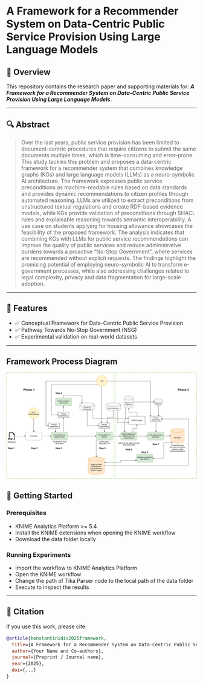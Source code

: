 # A Framework for a Recommender System on Data-Centric Public Service Provision Using Large Language Models

## 📖 Overview

This repository contains the research paper and supporting materials for:
***A Framework for a Recommender System on Data-Centric Public Service Provision Using Large Language Models***.


---

## 🔍 Abstract

> Over the last years, public service provision has been limited to document-centric procedures that require citizens to submit the same documents multiple times, which is time-consuming and error-prone. This study tackles this problem and proposes a data-centric framework for a recommender system that combines knowledge graphs (KGs) and large language models (LLMs) as a neuro-symbolic AI architecture. The framework expresses public service preconditions as machine-readable rules based on data standards and provides dynamic recommendations to citizen profiles through automated reasoning. LLMs are utilized to extract preconditions from unstructured textual regulations and create RDF-based evidence models, while KGs provide validation of preconditions through SHACL rules and explainable reasoning towards semantic interoperability. A use case on students applying for housing allowance showcases the feasibility of the proposed framework. The analysis indicates that combining KGs with LLMs for public service recommendations can improve the quality of public services and reduce administrative burdens towards a proactive “No-Stop Government”, where services are recommended without explicit requests. The findings highlight the promising potential of employing neuro-symbolic AI to transform e-government processes, while also addressing challenges related to legal complexity, privacy and data fragmentation for large-scale adoption.

---

## 📌 Features

* ✅ Conceptual Framework for Data-Centric Public Service Provision
* ✅ Pathway Towards No-Stop Government (NSG)
* ✅ Experimental validation on real-world datasets

---

## Framework Process Diagram
![Framework Diagram](figures/architecture.svg)


## 🚀 Getting Started

### Prerequisites

* KNIME Analytics Platform >= 5.4
* Install the KNIME extensions when opening the KNIME workflow
* Download the data folder locally



### Running Experiments

* Import the workflow to KNIME Analytics Platform
* Open the KNIME workflow
* Change the path of Tika Parser node to the local path of the data folder
* Execute to inspect the results

---


## 📝 Citation

If you use this work, please cite:

```bibtex
@article{konstantinidis2025framework,
  title={A Framework for a Recommender System on Data-Centric Public Service Provision Using Large Language Models},
  author={Your Name and Co-authors},
  journal={Preprint / Journal name},
  year={2025},
  doi={...}
}
```



